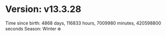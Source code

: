 # Version: v13.3.28
Time since birth: 4868 days, 116833 hours, 7009980 minutes, 420598800 seconds
Season: Winter ❄️

